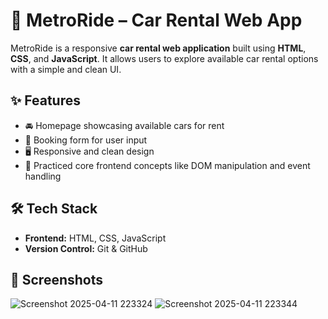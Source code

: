 # 🚗 MetroRide – Car Rental Web App

MetroRide is a responsive **car rental web application** built using **HTML**, **CSS**, and **JavaScript**. It allows users to explore available car rental options with a simple and clean UI.

## ✨ Features

- 🚘 Homepage showcasing available cars for rent
- 📄 Booking form for user input
- 🖥️ Responsive and clean design
- 🧩 Practiced core frontend concepts like DOM manipulation and event handling

## 🛠 Tech Stack

- **Frontend:** HTML, CSS, JavaScript
- **Version Control:** Git & GitHub

## 📸 Screenshots

![Screenshot 2025-04-11 223324](https://github.com/user-attachments/assets/6be30f4c-f808-4f71-91ce-ae352b01a4e6)
![Screenshot 2025-04-11 223344](https://github.com/user-attachments/assets/e027925a-a6b8-4cad-b375-0482335fe5c1)



